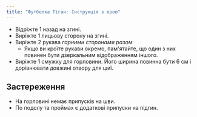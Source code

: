 ```yaml
---
title: "Футболка Тіган: Інструкція з крою"
---
```


- Відріжте 1 назад на згині.
- Виріжте 1 лицьову сторону на згині.
- Виріжте 2 рукава _гарними сторонами разом_
  - Якщо ви кроїте рукави окремо, пам'ятайте, що один з них повинен бути дзеркальним відображенням іншого.
- Виріжте 1 смужку для горловини. Його ширина повинна бути 6 см і дорівнювати довжині отвору для шиї.

## Застереження

- На горловині немає припусків на шви.
- По подолу та проймах є додаткові припуски на підгин.
